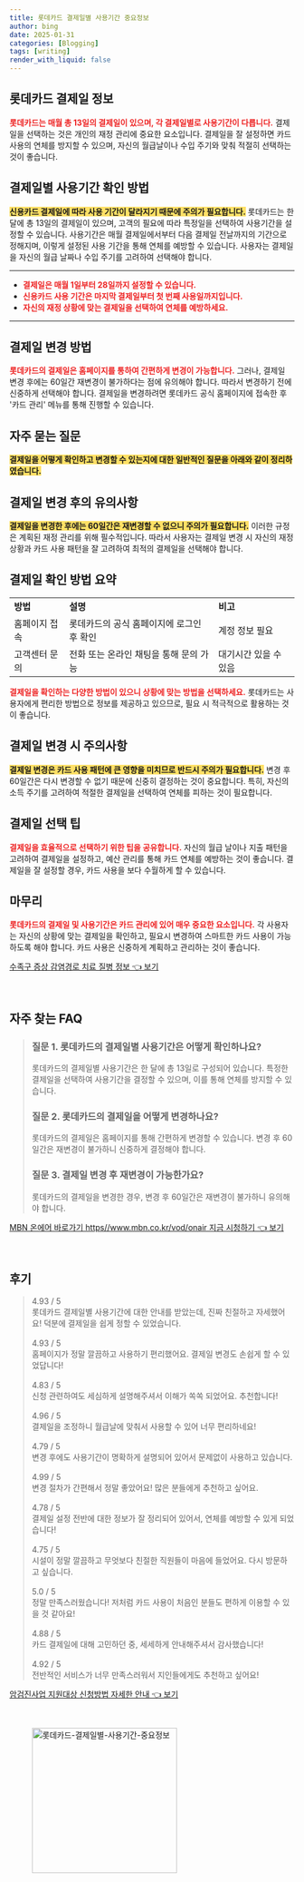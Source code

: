 ```yaml
---
title: 롯데카드 결제일별 사용기간 중요정보
author: bing
date: 2025-01-31
categories: [Blogging]
tags: [writing]
render_with_liquid: false
---
```



<h2 id='롯데카드 결제일 정보'>롯데카드 결제일 정보</h2>

<p><b><span style="color: #ee2323;">롯데카드는 매월 총 13일의 결제일이 있으며, 각 결제일별로 사용기간이 다릅니다.</span></b> 결제일을 선택하는 것은 개인의 재정 관리에 중요한 요소입니다. 결제일을 잘 설정하면 카드 사용의 연체를 방지할 수 있으며, 자신의 월급날이나 수입 주기와 맞춰 적절히 선택하는 것이 좋습니다. </p>

<h2 id='결제일별 사용기간 확인 방법'>결제일별 사용기간 확인 방법</h2>

<p><b><span style="background-color: #ffe066;">신용카드 결제일에 따라 사용 기간이 달라지기 때문에 주의가 필요합니다.</span></b> 롯데카드는 한 달에 총 13일의 결제일이 있으며, 고객의 필요에 따라 특정일을 선택하여 사용기간을 설정할 수 있습니다. 사용기간은 매월 결제일에서부터 다음 결제일 전날까지의 기간으로 정해지며, 이렇게 설정된 사용 기간을 통해 연체를 예방할 수 있습니다. 사용자는 결제일을 자신의 월급 날짜나 수입 주기를 고려하여 선택해야 합니다. </p>

<hr />

<ul>
    <li><b><span style="color: #ee2323;">결제일은 매월 1일부터 28일까지 설정할 수 있습니다.</span></b></li>
    <li><b><span style="color: #ee2323;">신용카드 사용 기간은 마지막 결제일부터 첫 번째 사용일까지입니다.</span></b></li>
    <li><b><span style="color: #ee2323;">자신의 재정 상황에 맞는 결제일을 선택하여 연체를 예방하세요.</span></b></li>
</ul>

<hr />

<h2 id='결제일 변경 방법'>결제일 변경 방법</h2>

<p><b><span style="color: #ee2323;">롯데카드의 결제일은 홈페이지를 통하여 간편하게 변경이 가능합니다.</span></b> 그러나, 결제일 변경 후에는 60일간 재변경이 불가하다는 점에 유의해야 합니다. 따라서 변경하기 전에 신중하게 선택해야 합니다. 결제일을 변경하려면 롯데카드 공식 홈페이지에 접속한 후 '카드 관리' 메뉴를 통해 진행할 수 있습니다. </p>

<h2 id='자주 묻는 질문'>자주 묻는 질문</h2>

<p><b><span style="background-color: #ffe066;">결제일을 어떻게 확인하고 변경할 수 있는지에 대한 일반적인 질문을 아래와 같이 정리하였습니다.</span></b></p>

<h2 id='결제일 변경 후의 유의사항'>결제일 변경 후의 유의사항</h2>

<p><b><span style="background-color: #ffe066;">결제일을 변경한 후에는 60일간은 재변경할 수 없으니 주의가 필요합니다.</span></b> 이러한 규정은 계획된 재정 관리를 위해 필수적입니다. 따라서 사용자는 결제일 변경 시 자신의 재정 상황과 카드 사용 패턴을 잘 고려하여 최적의 결제일을 선택해야 합니다. </p>

<h2 id='결제일 확인 방법 요약'>결제일 확인 방법 요약</h2>

<table>
    <tr>
        <td><b>방법</b></td>
        <td><b>설명</b></td>
        <td><b>비고</b></td>
    </tr>
    <tr>
        <td>홈페이지 접속</td>
        <td>롯데카드의 공식 홈페이지에 로그인 후 확인</td>
        <td>계정 정보 필요</td>
    </tr>
    <tr>
        <td>고객센터 문의</td>
        <td>전화 또는 온라인 채팅을 통해 문의 가능</td>
        <td>대기시간 있을 수 있음</td>
    </tr>
</table>

<p><b><span style="color: #ee2323;">결제일을 확인하는 다양한 방법이 있으니 상황에 맞는 방법을 선택하세요.</span></b> 롯데카드는 사용자에게 편리한 방법으로 정보를 제공하고 있으므로, 필요 시 적극적으로 활용하는 것이 좋습니다.</p>

<h2 id='결제일 변경 시 주의사항'>결제일 변경 시 주의사항</h2>

<p><b><span style="background-color: #ffe066;">결제일 변경은 카드 사용 패턴에 큰 영향을 미치므로 반드시 주의가 필요합니다.</span></b> 변경 후 60일간은 다시 변경할 수 없기 때문에 신중히 결정하는 것이 중요합니다. 특히, 자신의 소득 주기를 고려하여 적절한 결제일을 선택하여 연체를 피하는 것이 필요합니다. </p>

<h2 id='결제일 선택 팁'>결제일 선택 팁</h2>

<p><b><span style="color: #ee2323;">결제일을 효율적으로 선택하기 위한 팁을 공유합니다.</span></b> 자신의 월급 날이나 지출 패턴을 고려하여 결제일을 설정하고, 예산 관리를 통해 카드 연체를 예방하는 것이 좋습니다. 결제일을 잘 설정할 경우, 카드 사용을 보다 수월하게 할 수 있습니다.</p>

<h2 id='마무리'>마무리</h2>

<p><b><span style="color: #ee2323;">롯데카드의 결제일 및 사용기간은 카드 관리에 있어 매우 중요한 요소입니다.</span></b> 각 사용자는 자신의 상황에 맞는 결제일을 확인하고, 필요시 변경하여 스마트한 카드 사용이 가능하도록 해야 합니다. 카드 사용은 신중하게 계획하고 관리하는 것이 좋습니다.</p>


<p><a class="click-button" title="수족구 증상 감염경로 치료 질병 정보" href="https://adkhouse.github.io/posts/%EC%88%98%EC%A1%B1%EA%B5%AC-%EC%A6%9D%EC%83%81-%EA%B0%90%EC%97%BC%EA%B2%BD%EB%A1%9C-%EC%B9%98%EB%A3%8C-%EC%A7%88%EB%B3%91-%EC%A0%95%EB%B3%B4/" rel="dofollow">수족구 증상 감염경로 치료 질병 정보 👈 보기</a></p><br>
<h2 id='자주_찾는_FAQ'>자주 찾는 FAQ</h2>
<div itemscope="" itemtype="https://schema.org/FAQPage"> 
<blockquote> 
<div itemscope="" itemprop="mainEntity" itemtype="https://schema.org/Question"> 
<h3 itemprop="name">질문 1. 롯데카드의 결제일별 사용기간은 어떻게 확인하나요?</h3> 
<div itemscope="" itemprop="acceptedAnswer" itemtype="https://schema.org/Answer"> 
<span itemprop="text"> 
<p>롯데카드의 결제일별 사용기간은 한 달에 총 13일로 구성되어 있습니다. 특정한 결제일을 선택하여 사용기간을 결정할 수 있으며, 이를 통해 연체를 방지할 수 있습니다.</p> 
</span> 
</div> 
</div> 

<div itemscope="" itemprop="mainEntity" itemtype="https://schema.org/Question"> 
<h3 itemprop="name">질문 2. 롯데카드의 결제일을 어떻게 변경하나요?</h3> 
<div itemscope="" itemprop="acceptedAnswer" itemtype="https://schema.org/Answer"> 
<span itemprop="text"> 
<p>롯데카드의 결제일은 홈페이지를 통해 간편하게 변경할 수 있습니다. 변경 후 60일간은 재변경이 불가하니 신중하게 결정해야 합니다.</p> 
</span> 
</div> 
</div> 

<div itemscope="" itemprop="mainEntity" itemtype="https://schema.org/Question"> 
<h3 itemprop="name">질문 3. 결제일 변경 후 재변경이 가능한가요?</h3> 
<div itemscope="" itemprop="acceptedAnswer" itemtype="https://schema.org/Answer"> 
<span itemprop="text"> 
<p>롯데카드의 결제일을 변경한 경우, 변경 후 60일간은 재변경이 불가하니 유의해야 합니다.</p> 
</span> 
</div> 
</div> 

</blockquote> 
</div>
<p><a class="click-button" title="MBN 온에어 바로가기 https//www.mbn.co.kr/vod/onair 지금 시청하기" href="https://adkhouse.github.io/posts/MBN-%EC%98%A8%EC%97%90%EC%96%B4-%EB%B0%94%EB%A1%9C%EA%B0%80%EA%B8%B0-httpswww.mbn.co.krvodonair-%EC%A7%80%EA%B8%88-%EC%8B%9C%EC%B2%AD%ED%95%98%EA%B8%B0/" rel="dofollow">MBN 온에어 바로가기 https//www.mbn.co.kr/vod/onair 지금 시청하기 👈 보기</a></p><br>
<h2 id='후기'>후기</h2>
<div itemscope itemtype="https://schema.org/Product">
  <blockquote>
  <div itemprop="review" itemscope itemtype="https://schema.org/Review">
      <div itemprop="reviewRating" itemscope itemtype="https://schema.org/Rating"> <span itemprop="ratingValue">4.93</span> / <span itemprop="bestRating">5</span> </div>
      <span itemprop="reviewBody">롯데카드 결제일별 사용기간에 대한 안내를 받았는데, 진짜 친절하고 자세했어요! 덕분에 결제일을 쉽게 정할 수 있었습니다.</span>
  </div>
  <br>
  <div itemprop="review" itemscope itemtype="https://schema.org/Review">
      <div itemprop="reviewRating" itemscope itemtype="https://schema.org/Rating"> <span itemprop="ratingValue">4.93</span> / <span itemprop="bestRating">5</span> </div>
      <span itemprop="reviewBody">홈페이지가 정말 깔끔하고 사용하기 편리했어요. 결제일 변경도 손쉽게 할 수 있었답니다!</span>
  </div>
  <br>
  <div itemprop="review" itemscope itemtype="https://schema.org/Review">
      <div itemprop="reviewRating" itemscope itemtype="https://schema.org/Rating"> <span itemprop="ratingValue">4.83</span> / <span itemprop="bestRating">5</span> </div>
      <span itemprop="reviewBody">신청 관련하여도 세심하게 설명해주셔서 이해가 쏙쏙 되었어요. 추천합니다!</span>
  </div>
  <br>
  <div itemprop="review" itemscope itemtype="https://schema.org/Review">
      <div itemprop="reviewRating" itemscope itemtype="https://schema.org/Rating"> <span itemprop="ratingValue">4.96</span> / <span itemprop="bestRating">5</span> </div>
      <span itemprop="reviewBody">결제일을 조정하니 월급날에 맞춰서 사용할 수 있어 너무 편리하네요!</span>
  </div>
  <br>
  <div itemprop="review" itemscope itemtype="https://schema.org/Review">
      <div itemprop="reviewRating" itemscope itemtype="https://schema.org/Rating"> <span itemprop="ratingValue">4.79</span> / <span itemprop="bestRating">5</span> </div>
      <span itemprop="reviewBody">변경 후에도 사용기간이 명확하게 설명되어 있어서 문제없이 사용하고 있습니다.</span>
  </div>
  <br>
  <div itemprop="review" itemscope itemtype="https://schema.org/Review">
      <div itemprop="reviewRating" itemscope itemtype="https://schema.org/Rating"> <span itemprop="ratingValue">4.99</span> / <span itemprop="bestRating">5</span> </div>
      <span itemprop="reviewBody">변경 절차가 간편해서 정말 좋았어요! 많은 분들에게 추천하고 싶어요.</span>
  </div>
  <br>
  <div itemprop="review" itemscope itemtype="https://schema.org/Review">
      <div itemprop="reviewRating" itemscope itemtype="https://schema.org/Rating"> <span itemprop="ratingValue">4.78</span> / <span itemprop="bestRating">5</span> </div>
      <span itemprop="reviewBody">결제일 설정 전반에 대한 정보가 잘 정리되어 있어서, 연체를 예방할 수 있게 되었습니다!</span>
  </div>
  <br>
  <div itemprop="review" itemscope itemtype="https://schema.org/Review">
      <div itemprop="reviewRating" itemscope itemtype="https://schema.org/Rating"> <span itemprop="ratingValue">4.75</span> / <span itemprop="bestRating">5</span> </div>
      <span itemprop="reviewBody">시설이 정말 깔끔하고 무엇보다 친절한 직원들이 마음에 들었어요. 다시 방문하고 싶습니다.</span>
  </div>
  <br>
  <div itemprop="review" itemscope itemtype="https://schema.org/Review">
      <div itemprop="reviewRating" itemscope itemtype="https://schema.org/Rating"> <span itemprop="ratingValue">5.0</span> / <span itemprop="bestRating">5</span> </div>
      <span itemprop="reviewBody">정말 만족스러웠습니다! 저처럼 카드 사용이 처음인 분들도 편하게 이용할 수 있을 것 같아요!</span>
  </div>
  <br>
  <div itemprop="review" itemscope itemtype="https://schema.org/Review">
      <div itemprop="reviewRating" itemscope itemtype="https://schema.org/Rating"> <span itemprop="ratingValue">4.88</span> / <span itemprop="bestRating">5</span> </div>
      <span itemprop="reviewBody">카드 결제일에 대해 고민하던 중, 세세하게 안내해주셔서 감사했습니다!</span>
  </div>
  <br>
  <div itemprop="review" itemscope itemtype="https://schema.org/Review">
      <div itemprop="reviewRating" itemscope itemtype="https://schema.org/Rating"> <span itemprop="ratingValue">4.92</span> / <span itemprop="bestRating">5</span> </div>
      <span itemprop="reviewBody">전반적인 서비스가 너무 만족스러워서 지인들에게도 추천하고 싶어요!</span>
  </div>
  </blockquote>
</div>
<p><a class="click-button" title="암검진사업 지원대상 신청방법 자세한 안내" href="https://adkhouse.github.io/posts/%EC%95%94%EA%B2%80%EC%A7%84%EC%82%AC%EC%97%85-%EC%A7%80%EC%9B%90%EB%8C%80%EC%83%81-%EC%8B%A0%EC%B2%AD%EB%B0%A9%EB%B2%95-%EC%9E%90%EC%84%B8%ED%95%9C-%EC%95%88%EB%82%B4/" rel="dofollow">암검진사업 지원대상 신청방법 자세한 안내 👈 보기</a></p><br>
<figure class="image"><img src="https://adkhouse.github.io/assets/img/thumbnail/롯데카드-결제일별-사용기간-중요정보.webp" alt="롯데카드-결제일별-사용기간-중요정보" width="256" height="256"></figure>
